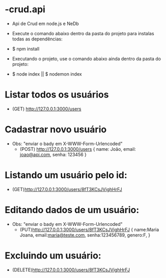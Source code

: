 # -crud.api
- Api de Crud em node.js e NeDb

* Execute o comando abaixo dentro da pasta do projeto para instalas todas as dependências:
 - $ npm install

* Executando o projeto, use o comando abaixo ainda dentro da pasta do projeto:
 - $ node index || $ nodemon index

# Listar todos os usuários
 - (GET) http://127.0.0.1:3000/users

# Cadastrar novo usuário
 * Obs: "enviar o bady em X-WWW-Form-Urlencoded"
	- (POST) http://127.0.0.1:3000/users
		{
			name: João,
			email: joao@api.com,
			senha: 123456
		}

# Listando um usuário pelo id:
- (GET)http://127.0.0.1:3000/users/8fT3KCsJVighHrFJ

# Editando dados de um usuário:
 * Obs: "enviar o bady em X-WWW-Form-Urlencoded"
	- (PUT)http://127.0.0.1:3000/users/8fT3KCsJVighHrFJ
	{
		name:Maria Joana,
		email:maria@teste.com,
		senha:123456789,
		genero:F,
	}

# Excluindo um usuário:
- (DELETE)http://127.0.0.1:3000/users/8fT3KCsJVighHrFJ
